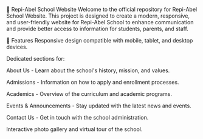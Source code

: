 🏫 Repi-Abel School Website
Welcome to the official repository for Repi-Abel School Website. This project is designed to create a modern, responsive, and user-friendly website for Repi-Abel School to enhance communication and provide better access to information for students, parents, and staff.

🚀 Features
Responsive design compatible with mobile, tablet, and desktop devices.

Dedicated sections for:

About Us - Learn about the school's history, mission, and values.

Admissions - Information on how to apply and enrollment processes.

Academics - Overview of the curriculum and academic programs.

Events & Announcements - Stay updated with the latest news and events.

Contact Us - Get in touch with the school administration.

Interactive photo gallery and virtual tour of the school.
